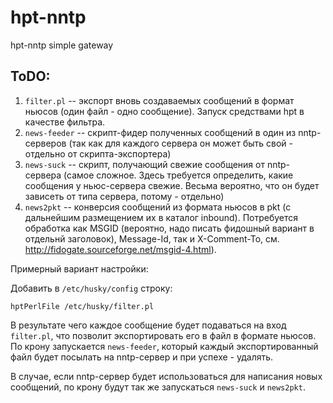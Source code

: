# hpt-nntp
hpt-nntp simple gateway

ToDO:
-----

1) `filter.pl` -- экспорт вновь создаваемых сообщений в формат ньюсов (один файл - одно сообщение). Запуск средствами hpt в качестве фильтра.
2) `news-feeder` -- скрипт-фидер полученных сообщений в один из nntp-серверов (так как для каждого сервера он может быть свой - отдельно от скрипта-экспортера)
3) `news-suck` -- скрипт, получающий свежие сообщения от nntp-сервера (самое сложное. Здесь требуется определить, какие сообщения у ньюс-сервера свежие. Весьма вероятно, что он будет зависеть от типа сервера, потому - отдельно)
4) `news2pkt` -- конверсия сообщений из формата ньюсов в pkt (с дальнейшим размещением их в каталог inbound). Потребуется обработка как MSGID (вероятно, надо писать фидошный вариант в отдельнй заголовок), Message-Id, так и X-Comment-To, см. http://fidogate.sourceforge.net/msgid-4.html).

Примерный вариант настройки:

Добавить в `/etc/husky/config` строку:

    hptPerlFile /etc/husky/filter.pl

В результате чего каждое сообщение будет подаваться на вход `filter.pl`, что позволит экспортировать его в файл в формате ньюсов.
По крону запускается `news-feeder`, который каждый экспортированный файл будет посылать на nntp-сервер и при успехе - удалять.

В случае, если nntp-сервер будет использоваться для написания новых сообщений, по крону будут так же запускаться `news-suck` и `news2pkt`.
